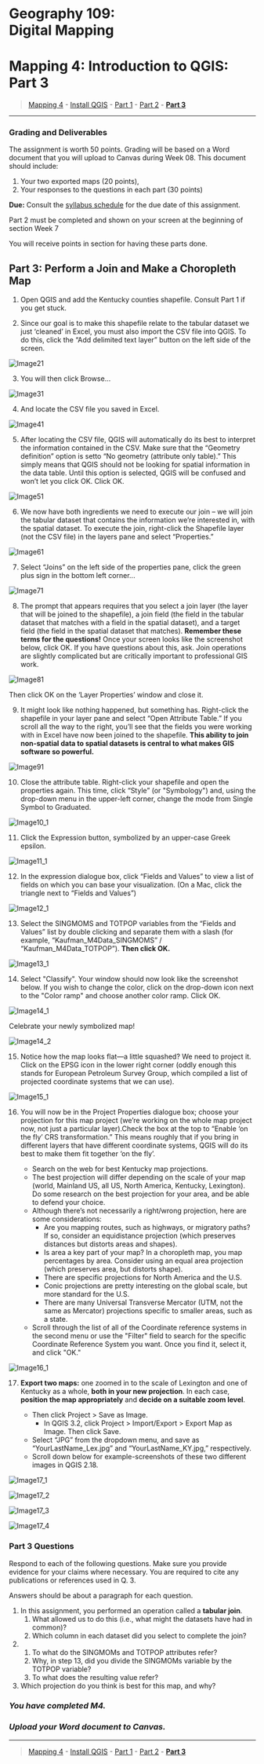 # Geography 109:<br>Digital Mapping

# Mapping 4: Introduction to QGIS: Part 3

> [Mapping 4](../README.md) - [Install QGIS](../Install_QGIS/M4_Install_QGIS.md) - [Part 1](../Part_1/M4_Part_1.md) - [Part 2](../Part_2/M4_Part_2.md) - [**Part 3**](M4_Part_3.md)

___

### Grading and Deliverables 

The assignment is worth 50 points. Grading will be based on a Word document that you will upload to Canvas during Week 08. This document should include:

  1. Your two exported maps (20 points),
  2. Your responses to the questions in each part (30 points)

**Due:** Consult the [syllabus schedule](../../syllabus.md#viii-schedule) for the due date of this assignment.

Part 2 must be completed and shown on your screen at the beginning of section Week 7

You will receive points in section for having these parts done.

## Part 3: Perform a Join and Make a Choropleth Map

1. Open QGIS and add the Kentucky counties shapefile. Consult Part 1 if you get stuck.

2. Since our goal is to make this shapefile relate to the tabular dataset we just ‘cleaned’ in Excel, you must also import the CSV file into QGIS. To do this, click the “Add delimited text layer” button on the left side of the screen.

![Image21](images/Image21.jpeg)

3. You will then click Browse...

![Image31](images/Image31.jpeg)

4. And locate the CSV file you saved in Excel.

![Image41](images/Image41.jpeg)

5. After locating the CSV file, QGIS will automatically do its best to interpret the information contained in the CSV. Make sure that the “Geometry definition” option is setto “No geometry (attribute only table).” This simply means that QGIS should not be looking for spatial information in the data table. Until this option is selected, QGIS will be confused and won’t let you click OK. Click OK.

![Image51](images/Image51.jpeg)

6. We now have both ingredients we need to execute our join – we will join the tabular dataset that contains the information we’re interested in, with the spatial dataset. To execute the join, right-click the Shapefile layer (not the CSV file) in the layers pane and select “Properties.”

![Image61](images/Image61.jpeg)

7. Select “Joins” on the left side of the properties pane, click the green plus sign in the bottom left corner...

![Image71](images/Image71.jpeg)

8. The prompt that appears requires that you select a join layer (the layer that will be joined to the shapefile), a join field (the field in the tabular dataset that matches with a field in the spatial dataset), and a target field (the field in the spatial dataset that matches). **Remember these terms for the questions!** Once your screen looks like the screenshot below, click OK. If you have questions about this, ask. Join operations are slightly complicated but are critically important to professional GIS work.

![Image81](images/Image81.jpeg)

Then click OK on the ‘Layer Properties’ window and close it.

9. It might look like nothing happened, but something has. Right-click the shapefile in your layer pane and select “Open Attribute Table.” If you scroll all the way to the right, you’ll see that the fields you were working with in Excel have now been joined to the shapefile. **This ability to join non-spatial data to spatial datasets is central to what makes GIS software so powerful.**

![Image91](images/Image91.jpeg)

10. Close the attribute table. Right-click your shapefile and open the properties again. This time, click “Style” (or "Symbology") and, using the drop-down menu in the upper-left corner, change the mode from Single Symbol to Graduated.

![Image10_1](images/Image10_1.jpeg)

11. Click the Expression button, symbolized by an upper-case Greek epsilon.

![Image11_1](images/Image11_1.jpeg)

12. In the expression dialogue box, click “Fields and Values” to view a list of fields on which you can base your visualization. (On a Mac, click the triangle next to “Fields and Values”)

![Image12_1](images/Image12_1.jpeg)

13. Select the SINGMOMS and TOTPOP variables from the “Fields and Values” list by double clicking and separate them with a slash (for example, “Kaufman_M4Data_SINGMOMS” / “Kaufman_M4Data_TOTPOP”). **Then click OK.**

![Image13_1](images/Image13_1.jpeg)

14. Select "Classify". Your window should now look like the screenshot below. If you wish to change the color, click on the drop-down icon next to the "Color ramp" and choose another color ramp. Click OK.

![Image14_1](images/Image14_1.jpeg)

Celebrate your newly symbolized map!

![Image14_2](images/Image14_2.jpeg)

15. Notice how the map looks flat—a little squashed? We need to project it. Click on the EPSG icon in the lower right corner (oddly enough this stands for European Petroleum Survey Group, which compiled a list of projected coordinate systems that we can use).

![Image15_1](images/Image15_1.jpeg)

16. You will now be in the Project Properties dialogue box; choose your projection for this map project (we’re working on the whole map project now, not just a particular layer).Check the box at the top to “Enable ‘on the fly’ CRS transformation.” This means roughly that if you bring in different layers that have different coordinate systems, QGIS will do its best to make them fit together ‘on the fly’.

    * Search on the web for best Kentucky map projections.
    * The best projection will differ depending on the scale of your map (world, Mainland US, all US, North America, Kentucky, Lexington). Do some research on the best projection for your area, and be able to defend your choice.
    * Although there’s not necessarily a right/wrong projection, here are some considerations:
        * Are you mapping routes, such as highways, or migratory paths? If so, consider an equidistance projection (which preserves distances but distorts areas and shapes).
        * Is area a key part of your map? In a choropleth map, you map percentages by area. Consider using an equal area projection (which preserves area, but distorts shape).
        * There are specific projections for North America and the U.S.
        * Conic projections are pretty interesting on the global scale, but more standard for the U.S.
        * There are many Universal Transverse Mercator (UTM, not the same as Mercator) projections specific to smaller areas, such as a state.
    * Scroll through the list of all of the Coordinate reference systems in the second menu or use the "Filter" field to search for the specific Coordinate Reference System you want. Once you find it, select it, and click "OK."

![Image16_1](images/Image16_1.jpeg)

17. **Export two maps:** one zoomed in to the scale of Lexington and one of Kentucky as a whole, **both in your new projection**. In each case, **position the map appropriately** and **decide on a suitable zoom level**.

    * Then click Project > Save as Image.
      * In QGIS 3.2, click Project > Import/Export > Export Map as Image. Then click Save.
    * Select “JPG” from the dropdown menu, and save as “YourLastName_Lex.jpg” and “YourLastName_KY.jpg,” respectively.
    * Scroll down below for example-screenshots of these two different images in QGIS 2.18.

![Image17_1](images/Image17_1.jpeg)

![Image17_2](images/Image17_2.jpeg)

![Image17_3](images/Image17_3.jpeg)

![Image17_4](images/Image17_4.jpeg)


### Part 3 Questions

Respond to each of the following questions. Make sure you provide evidence for your claims where necessary. You are required to cite any publications or references used in Q. 3.

Answers should be about a paragraph for each question.

1. In this assignment, you performed an operation called a **tabular join**.
	1. What allowed us to do this (i.e., what might the datasets have had in common)?
	2. Which column in each dataset did you select to complete the join?
2. 
	1. To what do the SINGMOMs and TOTPOP attributes refer?
	2. Why, in step 13, did you divide the SINGMOMs variable by the TOTPOP variable?
	3. To what does the resulting value refer?
3. Which projection do you think is best for this map, and why?

### _You have completed M4._

### _Upload your Word document to Canvas._

___

> [Mapping 4](../README.md) - [Install QGIS](../Install_QGIS/M4_Install_QGIS.md) - [Part 1](../Part_1/M4_Part_1.md) - [Part 2](../Part_2/M4_Part_2.md) - [**Part 3**](M4_Part_3.md)
